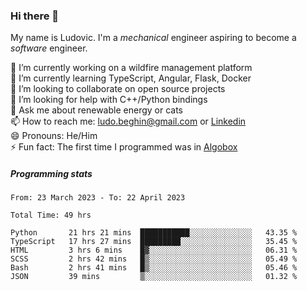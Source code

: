 ### Hi there 👋

My name is Ludovic. I'm a *mechanical* engineer aspiring to become a *software* engineer.

 🔭 I’m currently working on a wildfire management platform<br/>
 🌱 I’m currently learning TypeScript, Angular, Flask, Docker<br/>
 👯 I’m looking to collaborate on open source projects<br/>
 🤔 I’m looking for help with C++/Python bindings<br/>
 💬 Ask me about renewable energy or cats<br/>
 📫 How to reach me: ludo.beghin@gmail.com or [Linkedin](https://www.linkedin.com/in/ludovic-beghin/)<br/>
 😄 Pronouns: He/Him<br/>
 ⚡ Fun fact: The first time I programmed was in [Algobox](https://fr.wikipedia.org/wiki/Algobox)<br/>

##### Programming stats
<!--START_SECTION:waka-->

```text
From: 23 March 2023 - To: 22 April 2023

Total Time: 49 hrs

Python       21 hrs 21 mins  ███████████░░░░░░░░░░░░░░   43.35 %
TypeScript   17 hrs 27 mins  █████████░░░░░░░░░░░░░░░░   35.45 %
HTML         3 hrs 6 mins    █▓░░░░░░░░░░░░░░░░░░░░░░░   06.31 %
SCSS         2 hrs 42 mins   █▒░░░░░░░░░░░░░░░░░░░░░░░   05.49 %
Bash         2 hrs 41 mins   █▒░░░░░░░░░░░░░░░░░░░░░░░   05.46 %
JSON         39 mins         ▒░░░░░░░░░░░░░░░░░░░░░░░░   01.32 %
```

<!--END_SECTION:waka-->
